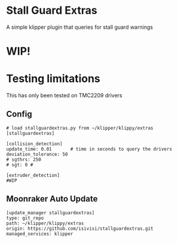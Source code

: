 # Stall Guard Extras
A simple klipper plugin that queries for stall guard warnings

# WIP!

# Testing limitations
This has only been tested on TMC2209 drivers

## Config
```
# load stallguardextras.py from ~/klipper/klippy/extras
[stallguardextras]

[collision_detection]
update_time: 0.01       # time in seconds to query the drivers
deviation_tolerance: 50
# sgthrs: 250
# sgt: 0 #

[extruder_detection]
#WIP
```

## Moonraker Auto Update
```
[update_manager stallguardextras]
type: git_repo
path: ~/klipper/klippy/extras
origin: https://github.com/isivisi/stallguardextras.git
managed_services: klipper
```